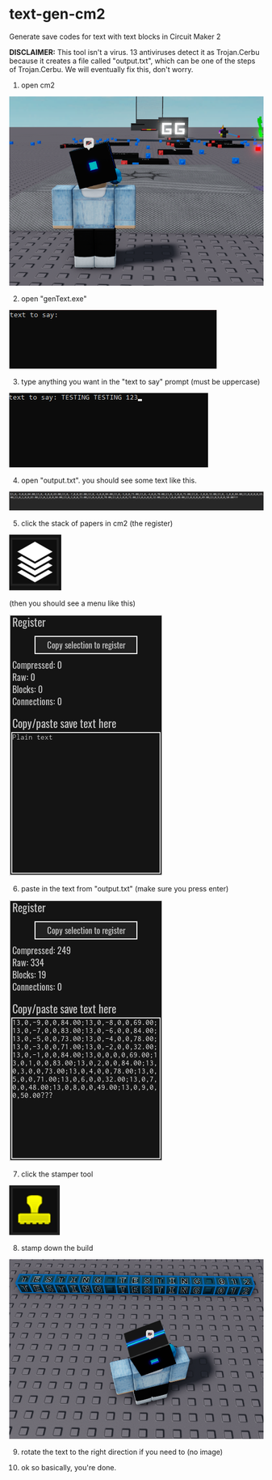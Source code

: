 # text-gen-cm2
Generate save codes for text with text blocks in Circuit Maker 2

**DISCLAIMER:** This tool isn't a virus. 13 antiviruses detect it as Trojan.Cerbu because it creates a file called "output.txt", which can be one of the steps of Trojan.Cerbu. We will eventually fix this, don't worry.

1) open cm2

![aswgrjio0](assets/openedCM2.png)

2) open "genText.exe"

![asdasd](assets/openedGenText.png)

3) type anything you want in the "text to say" prompt (must be uppercase)

![asdag](assets/typedSomethingGenText.png)

4) open "output.txt". you should see some text like this.

![lol](assets/saveCode.png)

5) click the stack of papers in cm2 (the register)

![register](assets/registerIcon.png)

(then you should see a menu like this)

![regmenu](assets/registerMenu.png)

6) paste in the text from "output.txt" (make sure you press enter)

![regmenuwithtext](assets/registerMenuWithText.png)

7) click the stamper tool

![stamp](assets/stamp.png)

8) stamp down the build

![stampedbuild](assets/buildStampedDown.png)

9) rotate the text to the right direction if you need to (no image)

10) ok so basically, you're done.
